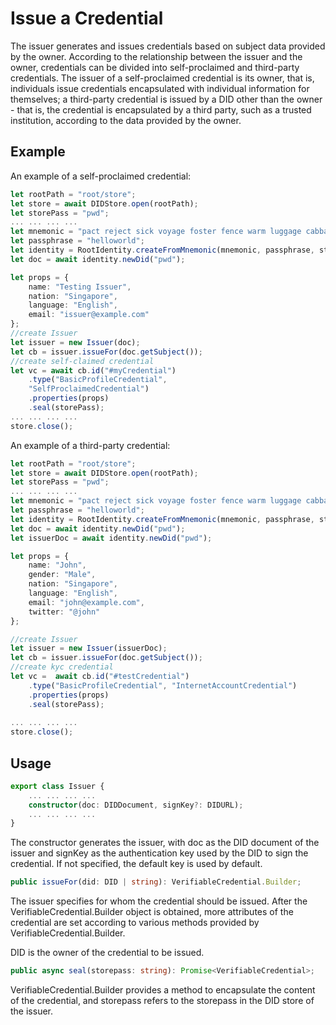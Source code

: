# Issue a Credential

The issuer generates and issues credentials based on subject data provided by the owner. According to the relationship between the issuer and the owner, credentials can be divided into self-proclaimed and third-party credentials. The issuer of a self-proclaimed credential is its owner, that is, individuals issue credentials encapsulated with individual information for themselves; a third-party credential is issued by a DID other than the owner - that is, the credential is encapsulated by a third party, such as a trusted institution, according to the data provided by the owner.

## Example

An example of a self-proclaimed credential:

```typescript
let rootPath = "root/store";
let store = await DIDStore.open(rootPath);
let storePass = "pwd";
... ... ... ...
let mnemonic = "pact reject sick voyage foster fence warm luggage cabbage any subject carbon";
let passphrase = "helloworld";
let identity = RootIdentity.createFromMnemonic(mnemonic, passphrase, store, "pwd");
let doc = await identity.newDid("pwd");

let props = {
	name: "Testing Issuer",
	nation: "Singapore",
	language: "English",
	email: "issuer@example.com"
};
//create Issuer
let issuer = new Issuer(doc);
let cb = issuer.issueFor(doc.getSubject());
//create self-claimed credential
let vc = await cb.id("#myCredential")
	.type("BasicProfileCredential",
	"SelfProclaimedCredential")
	.properties(props)
	.seal(storePass);
... ... ... ...
store.close();
```

An example of a third-party credential:

```typescript
let rootPath = "root/store";
let store = await DIDStore.open(rootPath);
let storePass = "pwd";
... ... ... ...
let mnemonic = "pact reject sick voyage foster fence warm luggage cabbage any subject carbon";
let passphrase = "helloworld";
let identity = RootIdentity.createFromMnemonic(mnemonic, passphrase, store, "pwd");
let doc = await identity.newDid("pwd");
let issuerDoc = await identity.newDid("pwd");

let props = {
	name: "John",
	gender: "Male",
	nation: "Singapore",
	language: "English",
	email: "john@example.com",
	twitter: "@john"
};

//create Issuer
let issuer = new Issuer(issuerDoc);
let cb = issuer.issueFor(doc.getSubject());
//create kyc credential
let vc =  await cb.id("#testCredential")
	.type("BasicProfileCredential", "InternetAccountCredential")
	.properties(props)
	.seal(storePass);
	
... ... ... ...
store.close();
```

## Usage

```typescript
export class Issuer {
	... ... ... ...
	constructor(doc: DIDDocument, signKey?: DIDURL);
	... ... ... ...
}
```

The constructor generates the issuer, with doc as the DID document of the issuer and signKey as the authentication key used by the DID to sign the credential. If not specified, the default key is used by default.

```typescript
public issueFor(did: DID | string): VerifiableCredential.Builder;
```

The issuer specifies for whom the credential should be issued. After the VerifiableCredential.Builder object is obtained, more attributes of the credential are set according to various methods provided by VerifiableCredential.Builder.

DID is the owner of the credential to be issued.

```typescript
public async seal(storepass: string): Promise<VerifiableCredential>;
```

VerifiableCredential.Builder provides a method to encapsulate the content of the credential, and storepass refers to the storepass in the DID store of the issuer.
